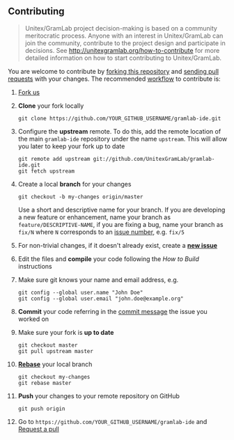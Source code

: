 ## Contributing

> Unitex/GramLab project decision-making is based on a community meritocratic process. Anyone with an interest in Unitex/GramLab can join the community, contribute to the project design and participate in decisions. See http://unitexgramlab.org/how-to-contribute for more detailed information on how to start contributing to Unitex/GramLab.

You are welcome to contribute by [forking this repository](https://help.github.com/articles/fork-a-repo/)
and [sending pull requests](https://help.github.com/articles/using-pull-requests/)
with your changes. The recommended [workflow](http://rypress.com/tutorials/git/rebasing) to contribute is:

1. [Fork us](https://github.com/UnitexGramLab/gramlab-ide/fork)

1. **Clone** your fork locally

    ```
    git clone https://github.com/YOUR_GITHUB_USERNAME/gramlab-ide.git
    ```

1. Configure the **upstream** remote. To do this, add the remote location of the main
   `gramlab-ide` repository under the name `upstream`. This will allow you later
   to keep your fork up to date

    ```
    git remote add upstream git://github.com/UnitexGramLab/gramlab-ide.git
    git fetch upstream
    ```

1. Create a local **branch** for your changes

    ```
    git checkout -b my-changes origin/master
    ```

   Use a short and descriptive name for your branch. If you are developing a new
   feature or enhancement, name your branch as `feature/DESCRIPTIVE-NAME`, if
   you are fixing a bug, name your branch as `fix/N` where `N` corresponds to
   an [issue number](https://github.com/UnitexGramLab/gramlab-ide/issues),
   e.g. `fix/5`

1. For non-trivial changes, if it doesn't already exist, create a
   [**new issue**](https://github.com/UnitexGramLab/gramlab-ide/issues/new)

1. Edit the files and **compile** your code following the *How to Build* instructions

1. Make sure git knows your name and email address, e.g.

    ```
    git config --global user.name "John Doe"
    git config --global user.email "john.doe@example.org"
    ```

1. **Commit** your code referring in the [commit message](https://help.github.com/articles/closing-issues-via-commit-messages)
   the issue you worked on

1. Make sure your fork is **up to date**

    ```
    git checkout master
    git pull upstream master
    ```

1. [**Rebase**](https://www.atlassian.com/git/tutorials/rewriting-history/git-rebase-i) your local branch

    ```
    git checkout my-changes
    git rebase master
    ```

1. **Push** your changes to your remote repository on GitHub

    ```
    git push origin
    ```

1. Go to ``https://github.com/YOUR_GITHUB_USERNAME/gramlab-ide`` and [Request a pull](https://github.com/UnitexGramLab/gramlab-ide/pulls)
